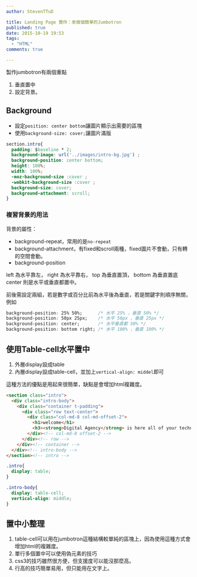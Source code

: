 ```yaml
---
author: StevenTTuD

title: Landing Page 實作：來做個簡單的Jumbotron
published: true
date: 2015-10-19 19:53
tags:
  - "HTML"
comments: true

---
```


製作jumbotron有兩個重點

1. 垂直置中
2. 設定背景。

## Background

- 設定`position: center bottom`讓圖片顯示出需要的區塊
- 使用`background-size: cover;`讓圖片滿版

```css
section.intro{
  padding: $baseline * 2;
  background-image: url('../images/intro-bg.jpg') ;
  background-position: center bottom;
  height: 100%;
  width: 100%;
  -moz-background-size :cover ;
  -webkit-background-size :cover ;
  background-size: cover;
  background-attachment: scroll;
}
```

### 複習背景的用法

背景的屬性：
- background-repeat，常用的是`no-repeat`
- background-attachment，有fixed和scroll兩種，fixed圖片不會動，只有轉的空間會動。
- background-position

left 為水平靠左， right 為水平靠右， top 為垂直置頂， bottom 為垂直置底center 則是水平或垂直都置中。

前後需設定兩組，若是數字或百分比前為水平後為垂直，若是關鍵字則順序無關，例如
```css
background-position: 25% 50%;      /* 水平 25% ，垂直 50% */
background-position: 50px 25px;    /* 水平 50px ，垂直 25px */
background-position: center;       /* 水平垂直都 50% */
background-position: bottom right; /* 水平 100% ，垂直 100% */
```


## 使用Table-cell水平置中

1. 外層display設成table
1. 內層display設成table-cell，並加上`vertical-align: middel`即可

這種方法的優點是用起來很簡單，缺點是會增加html複雜度。

```html
<section class="intro">
  <div class="intro-body">
    <div class="container t-padding">
      <div class="row text-center">
        <div class="col-md-8 col-md-offset-2">
          <h1>welcome</h1>
          <h3><strong>Digital Agency</strong> is here all of your technology, advertising, SEO and marketing needs.</h3>
        </div><!-- col-md-8 offset-2 -->
      </div><!-- row -->
    </div><!-- container -->
  </div><!-- intro-body -->
</section><!-- intro -->
```

```css
.intro{
  display: table;
}

.intro-body{
  display: table-cell;
  vertical-align: middle;
}
```

## 置中小整理

1. table-cell可以用在jumbotron這種結構較單純的區塊上，因為使用這種方式會增加html的複雜度。
1. 單行多個置中可以使用偽元素的技巧
1. css3的技巧雖然很方便，但支援度可以能沒那麼高。
1. 行高的技巧簡單易用，但只能用在文字上。
